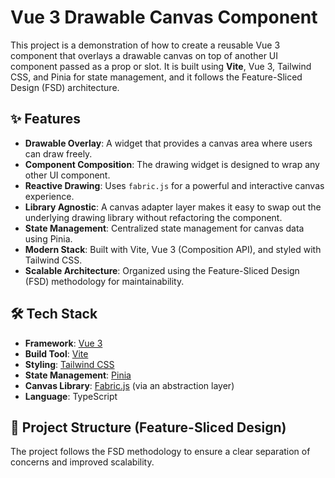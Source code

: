 # Vue 3 Drawable Canvas Component

This project is a demonstration of how to create a reusable Vue 3 component that overlays a drawable canvas on top of another UI component passed as a prop or slot. It is built using **Vite**, Vue 3, Tailwind CSS, and Pinia for state management, and it follows the Feature-Sliced Design (FSD) architecture.

## ✨ Features

* **Drawable Overlay**: A widget that provides a canvas area where users can draw freely.
* **Component Composition**: The drawing widget is designed to wrap any other UI component.
* **Reactive Drawing**: Uses `fabric.js` for a powerful and interactive canvas experience.
* **Library Agnostic**: A canvas adapter layer makes it easy to swap out the underlying drawing library without refactoring the component.
* **State Management**: Centralized state management for canvas data using Pinia.
* **Modern Stack**: Built with Vite, Vue 3 (Composition API), and styled with Tailwind CSS.
* **Scalable Architecture**: Organized using the Feature-Sliced Design (FSD) methodology for maintainability.

## 🛠️ Tech Stack

* **Framework**: [Vue 3](https://vuejs.org/)
* **Build Tool**: [Vite](https://vitejs.dev/)
* **Styling**: [Tailwind CSS](https://tailwindcss.com/)
* **State Management**: [Pinia](https://pinia.vuejs.org/)
* **Canvas Library**: [Fabric.js](http://fabricjs.com/) (via an abstraction layer)
* **Language**: TypeScript

## 📂 Project Structure (Feature-Sliced Design)

The project follows the FSD methodology to ensure a clear separation of concerns and improved scalability.

